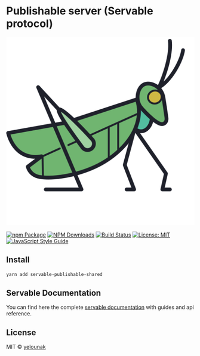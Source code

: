 # Publishable server (Servable protocol)

![logo](/static/img/grasshopper.png)

[![npm Package](https://img.shields.io/npm/v/servable-publishable-shared.svg?style=flat-square)](https://www.npmjs.org/package/servable-publishable-shared)
[![NPM Downloads](https://img.shields.io/npm/dm/servable-publishable-shared.svg)](https://npmjs.org/package/servable-publishable-shared)
[![Build Status](https://github.com/yelounak/servable-publishable-shared/actions/workflows/release.yml/badge.svg)](https://github.com/yelounak/servable-publishable-shared/actions/tests.yml)
[![License: MIT](https://img.shields.io/badge/License-MIT-yellow.svg)](https://opensource.org/licenses/MIT)
[![JavaScript Style Guide](https://img.shields.io/badge/code_style-standard-brightgreen.svg)](https://standardjs.com)


## Install
```bash
yarn add servable-publishable-shared
```

## Servable Documentation
You can find here the complete [servable documentation](https://documentation.servable.app/) with guides and api reference.

## License

MIT © [yelounak](https://github.com/yelounak)
